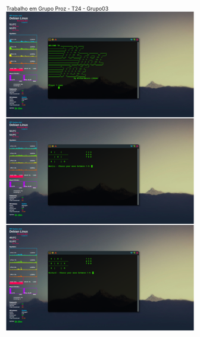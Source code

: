 
Trabalho em Grupo Proz - T24 - Grupo03
![](https://github.com/RichardGLara/tictactoe/blob/main/2024-03-16-10-56-03_scrot.png)
![](https://github.com/RichardGLara/tictactoe/blob/main/2024-03-16-10-59-04_scrot.png)
![](https://github.com/RichardGLara/tictactoe/blob/main/2024-03-16-11-01-06_scrot.png)
